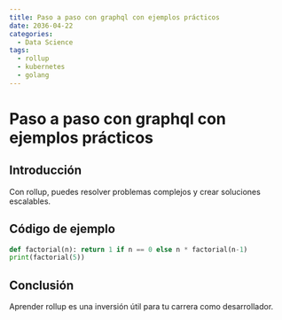 ```yaml
---
title: Paso a paso con graphql con ejemplos prácticos
date: 2036-04-22
categories:
  - Data Science
tags:
  - rollup
  - kubernetes
  - golang
---
```


# Paso a paso con graphql con ejemplos prácticos

## Introducción

Con rollup, puedes resolver problemas complejos y crear soluciones escalables.

## Código de ejemplo

```python
def factorial(n): return 1 if n == 0 else n * factorial(n-1)
print(factorial(5))
```

## Conclusión

Aprender rollup es una inversión útil para tu carrera como desarrollador.